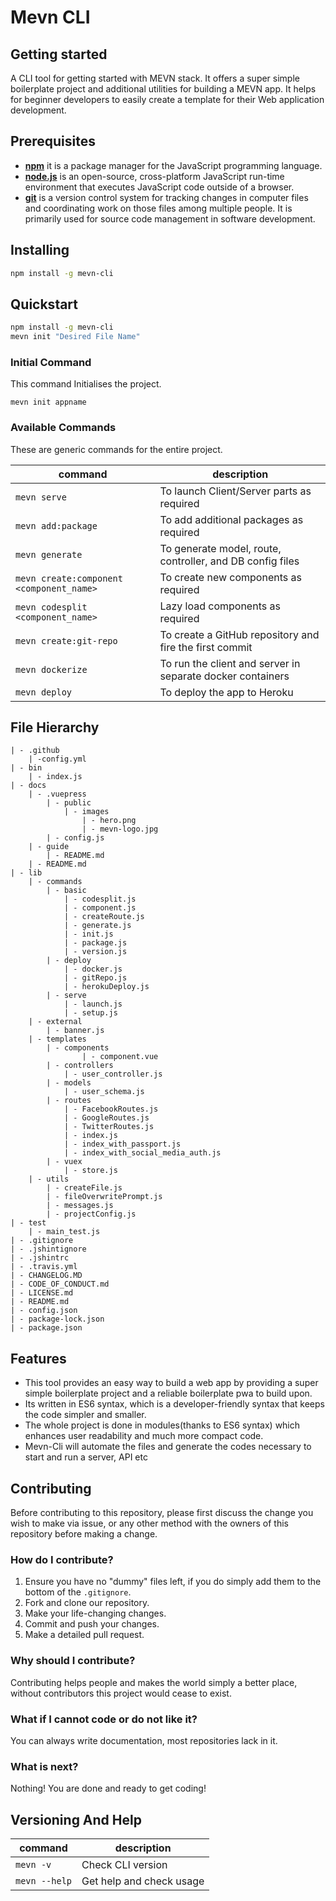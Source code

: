 # Mevn CLI



## Getting started

A CLI tool for getting started with MEVN stack. It offers a super simple boilerplate project and additional utilities for building a MEVN app. It helps for beginner developers to easily create a template for their Web application development.

## Prerequisites

- [**npm**](https://www.npmjs.com/) it is a package manager for the JavaScript programming language.
- [**node.js**](https://nodejs.org/en/) is an open-source, cross-platform JavaScript run-time environment that executes JavaScript code outside of a browser.
- [**git**](https://git-scm.com/) is a version control system for tracking changes in computer files and coordinating work on those files among multiple people. It is primarily used for source code management in software development.

## Installing

```bash
npm install -g mevn-cli
```

## Quickstart
```bash
npm install -g mevn-cli
mevn init "Desired File Name" 
```
### Initial Command

This command Initialises the project.

```
mevn init appname
```


### Available Commands
 
 These are generic commands for the entire project.

| command | description |                                                                                                
| -------------- |  ---------------- |
| ```mevn serve``` | To launch Client/Server parts as required |
| ```mevn add:package``` | To add additional packages as required |
| ```mevn generate``` | To generate model, route, controller, and DB config files |
| ```mevn create:component <component_name>``` | To create new components as required |
| ```mevn codesplit <component_name>``` | Lazy load components as required |
| ```mevn create:git-repo``` | To create a GitHub repository and fire the first commit |
| ```mevn dockerize``` | To run the client and server in separate docker containers |
| ```mevn deploy``` | To deploy the app to Heroku |

## File Hierarchy
```
| - .github
    | -config.yml
| - bin
    | - index.js
| - docs
    | - .vuepress
        | - public
            | - images
                | - hero.png
                | - mevn-logo.jpg
        | - config.js
    | - guide      
        | - README.md
    | - README.md
| - lib 
    | - commands
        | - basic
            | - codesplit.js
            | - component.js
            | - createRoute.js
            | - generate.js
            | - init.js
            | - package.js
            | - version.js
        | - deploy
            | - docker.js
            | - gitRepo.js
            | - herokuDeploy.js
        | - serve
            | - launch.js
            | - setup.js
    | - external
        | - banner.js
    | - templates
        | - components
                | - component.vue
        | - controllers
            | - user_controller.js
        | - models
            | - user_schema.js
        | - routes
            | - FacebookRoutes.js
            | - GoogleRoutes.js
            | - TwitterRoutes.js
            | - index.js
            | - index_with_passport.js
            | - index_with_social_media_auth.js
        | - vuex
            | - store.js
    | - utils
        | - createFile.js
        | - fileOverwritePrompt.js
        | - messages.js
        | - projectConfig.js
| - test
    | - main_test.js
| - .gitignore
| - .jshintignore
| - .jshintrc
| - .travis.yml
| - CHANGELOG.MD
| - CODE_OF_CONDUCT.md
| - LICENSE.md
| - README.md
| - config.json
| - package-lock.json
| - package.json 
```

## Features

- This tool provides an easy way to build a web app by providing a super simple boilerplate project and a reliable boilerplate pwa to build upon.  
- Its written in ES6 syntax, which is a developer-friendly syntax that keeps the code simpler and smaller.
- The whole project is done in modules(thanks to ES6 syntax) which enhances user readability and much more compact code.  
- Mevn-Cli will automate the files and generate the codes necessary to start and run a server, API etc


## Contributing

Before contributing to this repository, please first discuss the change you wish to make via issue, or any other method with the owners of this repository before making a change. 

### How do I contribute?
1. Ensure you have no "dummy" files left, if you do simply add them to the bottom of the `.gitignore`.
2. Fork and clone our repository.
3. Make your life-changing changes.
4. Commit and push your changes.
5. Make a detailed pull request.

### Why should I contribute?
Contributing helps people and makes the world simply a better place, without contributors this project would cease to exist.

### What if I cannot code or do not like it?
You can always write documentation, most repositories lack in it.

### What is next?
Nothing! You are done and ready to get coding!


## Versioning And Help

| command | description
| --- | --- |
| ```mevn -v``` | Check CLI version |
|``` mevn --help ``` | Get help and check usage |
